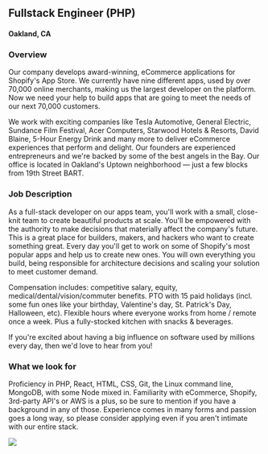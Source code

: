 ## Fullstack Engineer (PHP)
#### Oakland, CA

### Overview
Our company develops award-winning, eCommerce applications for Shopify's App Store. We currently have nine different apps, used by over 70,000 online merchants, making us the largest developer on the platform. Now we need your help to build apps that are going to meet the needs of our next 70,000 customers.

We work with exciting companies like Tesla Automotive, General Electric, Sundance Film Festival, Acer Computers, Starwood Hotels & Resorts, David Blaine, 5-Hour Energy Drink and many more to deliver eCommerce experiences that perform and delight. Our founders are experienced entrepreneurs and we're backed by some of the best angels in the Bay. Our office is located in Oakland's Uptown neighborhood — just a few blocks from 19th Street BART.

### Job Description
As a full-stack developer on our apps team, you'll work with a small, close-knit team to create beautiful products at scale. You'll be empowered with the authority to make decisions that materially affect the company's future. This is a great place for builders, makers, and hackers who want to create something great. Every day you'll get to work on some of Shopify's most popular apps and help us to create new ones. You will own everything you build, being responsible for architecture decisions and scaling your solution to meet customer demand.

Compensation includes: competitive salary, equity, medical/dental/vision/commuter benefits. PTO with 15 paid holidays (incl. some fun ones like your birthday, Valentine's day, St. Patrick's Day, Halloween, etc). Flexible hours where everyone works from home / remote once a week. Plus a fully-stocked kitchen with snacks & beverages.

If you're excited about having a big influence on software used by millions every day, then we'd love to hear from you!

### What we look for
Proficiency in PHP, React, HTML, CSS, Git, the Linux command line, MongoDB, with some Node mixed in. Familiarity with eCommerce, Shopify, 3rd-party API's or AWS is a plus, so be sure to mention if you have a background in any of those. Experience comes in many forms and passion goes a long way, so please consider applying even if you aren't intimate with our entire stack.


[<img src='https://dabuttonfactory.com/button.png?t=Learn+More&f=Calibri-Bold&ts=24&tc=fff&hp=20&vp=8&c=5&bgt=unicolored&bgc=29aafe'>](https://letsrockit.co/jobs/u2hvcfbhza-fullstack-engineer-php)
